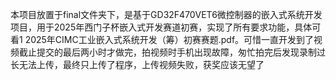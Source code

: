 本项目放置于final文件夹下，是基于GD32F470VET6微控制器的嵌入式系统开发项目，用于2025年西门子杯嵌入式开发赛道初赛，实现了所有要求功能，具体可看1 2025年CIMC工业嵌入式系统开发（筹）初赛赛题.pdf。可惜一直开发到了视频截止提交的最后两小时才做完，拍视频时手机出现故障，匆忙拍完后发现录制过长无法上传，最终只上传了程序，上传视频失败，获奖应该无望了